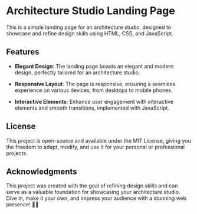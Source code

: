 # Architecture Studio Landing Page

This is a simple landing page for an architecture studio, designed to showcase and refine design skills using HTML, CSS, and JavaScript.

## Features

- **Elegant Design**: The landing page boasts an elegant and modern design, perfectly tailored for an architecture studio.

- **Responsive Layout**: The page is responsive, ensuring a seamless experience on various devices, from desktops to mobile phones.

- **Interactive Elements**: Enhance user engagement with interactive elements and smooth transitions, implemented with JavaScript.


## License

This project is open-source and available under the MIT License, giving you the freedom to adapt, modify, and use it for your personal or professional projects.

## Acknowledgments

This project was created with the goal of refining design skills and can serve as a valuable foundation for showcasing your architecture studio. Dive in, make it your own, and impress your audience with a stunning web presence! 🏢🌟
